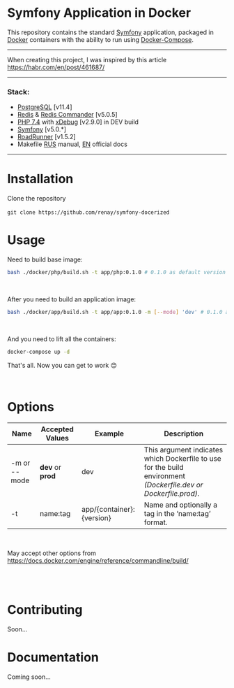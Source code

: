 Symfony Application in Docker
=====================

This repository contains the standard [Symfony](https://symfony.com/doc/current/setup.html) application, packaged in [Docker](https://docs.docker.com/) containers with the ability to run using [Docker-Compose](https://docs.docker.com/compose/).

***

When creating this project, I was inspired by this article <https://habr.com/en/post/461687/>

***

### Stack:
* [PostgreSQL](https://www.postgresql.org/) [v11.4]
* [Redis](https://redis.io/) & [Redis Commander](https://github.com/joeferner/redis-commander) [v5.0.5]
* [PHP 7.4](https://www.php.net/ChangeLog-7.php#7.4.1) with [xDebug](https://xdebug.org/) [v2.9.0] in DEV build
* [Symfony](https://symfony.com/doc/current/setup.html) [v5.0.*]
* [RoadRunner](https://github.com/spiral/roadrunner) [v1.5.2]
* Makefile [RUS](https://blog.hook.sh/nix/makefile-full-doc/) manual, [EN](https://www.gnu.org/software/make/manual/make.html) official docs

***

# Installation

Clone the repository
<br/><br/>
`git clone https://github.com/renay/symfony-docerized`

# Usage

Need to build base image:
```bash
bash ./docker/php/build.sh -t app/php:0.1.0 # 0.1.0 as default version
```

<br/>

After you need to build an application image:
```bash
bash ./docker/app/build.sh -t app/app:0.1.0 -m [--mode] 'dev' # 0.1.0 as default version
```

<br/>

And you need to lift all the containers:
```bash
docker-compose up -d
```

That's all. Now you can get to work :blush:

<br/>

# Options

Name            | Accepted Values         | Example                   | Description
----------------|-------------------------|---------------------------|----------------------
-m or --mode     | __dev__ or __prod__     | dev                       | This argument indicates which Dockerfile to use for the build environment _(Dockerfile.dev or Dockerfile.prod)_.
-t              | name:tag                | app/{container}:{version} | Name and optionally a tag in the ‘name:tag’ format.

<br/>

May accept other options from https://docs.docker.com/engine/reference/commandline/build/

<br/>
<br/>

# Contributing
Soon...

# Documentation
Coming soon...
